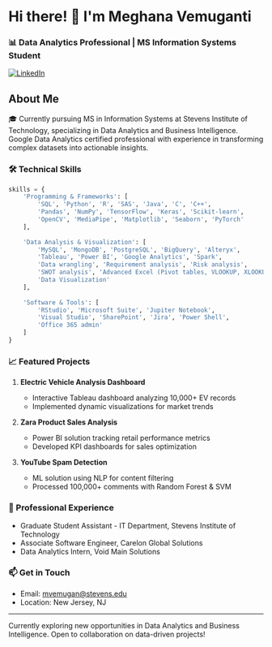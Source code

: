 # Hi there! 👋 I'm Meghana Vemuganti

### 📊 Data Analytics Professional | MS Information Systems Student

[![LinkedIn](https://img.shields.io/badge/LinkedIn-Connect-blue?style=for-the-badge&logo=linkedin)](https://www.linkedin.com/in/meghanavemuganti/)

## About Me
🎓 Currently pursuing MS in Information Systems at Stevens Institute of Technology, specializing in Data Analytics and Business Intelligence. Google Data Analytics certified professional with experience in transforming complex datasets into actionable insights.

### 🛠️ Technical Skills
```python
skills = {
    'Programming & Frameworks': [
        'SQL', 'Python', 'R', 'SAS', 'Java', 'C', 'C++',
        'Pandas', 'NumPy', 'TensorFlow', 'Keras', 'Scikit-learn',
        'OpenCV', 'MediaPipe', 'Matplotlib', 'Seaborn', 'PyTorch'
    ],
    
    'Data Analysis & Visualization': [
        'MySQL', 'MongoDB', 'PostgreSQL', 'BigQuery', 'Alteryx',
        'Tableau', 'Power BI', 'Google Analytics', 'Spark',
        'Data wrangling', 'Requirement analysis', 'Risk analysis',
        'SWOT analysis', 'Advanced Excel (Pivot tables, VLOOKUP, XLOOKUP)',
        'Data Visualization'
    ],
    
    'Software & Tools': [
        'RStudio', 'Microsoft Suite', 'Jupiter Notebook',
        'Visual Studio', 'SharePoint', 'Jira', 'Power Shell',
        'Office 365 admin'
    ]
}
```

### 📈 Featured Projects

1. **Electric Vehicle Analysis Dashboard**
   - Interactive Tableau dashboard analyzing 10,000+ EV records
   - Implemented dynamic visualizations for market trends

2. **Zara Product Sales Analysis**
   - Power BI solution tracking retail performance metrics
   - Developed KPI dashboards for sales optimization

3. **YouTube Spam Detection**
   - ML solution using NLP for content filtering
   - Processed 100,000+ comments with Random Forest & SVM

### 🌟 Professional Experience
- Graduate Student Assistant - IT Department, Stevens Institute of Technology
- Associate Software Engineer, Carelon Global Solutions
- Data Analytics Intern, Void Main Solutions

### 📫 Get in Touch
- Email: mvemugan@stevens.edu
- Location: New Jersey, NJ

---
Currently exploring new opportunities in Data Analytics and Business Intelligence. Open to collaboration on data-driven projects!
